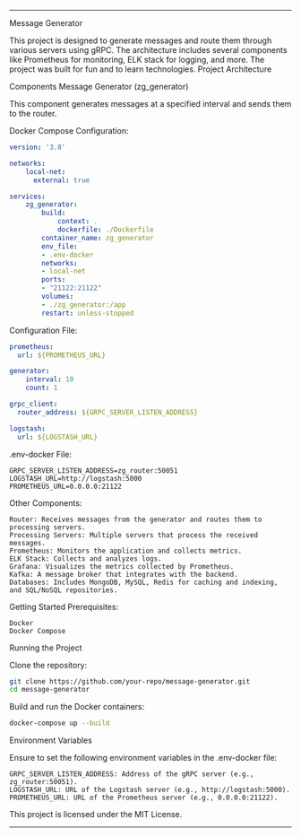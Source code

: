 --- 

Message Generator

This project is designed to generate messages and route them through various servers using gRPC. The architecture includes several components like Prometheus for monitoring, ELK stack for logging, and more. The project was built for fun and to learn technologies.
Project Architecture



Components
Message Generator (zg_generator)

This component generates messages at a specified interval and sends them to the router.

Docker Compose Configuration:

```yaml
version: '3.8'

networks:
    local-net:
      external: true

services:
    zg_generator:
        build:
            context: .
            dockerfile: ./Dockerfile
        container_name: zg_generator
        env_file:
        - .env-docker
        networks:
        - local-net
        ports:
        - "21122:21122"
        volumes:
        - ./zg_generator:/app
        restart: unless-stopped
```
Configuration File:

```yaml
prometheus:
  url: ${PROMETHEUS_URL}

generator:
    interval: 10
    count: 1

grpc_client:
  router_address: ${GRPC_SERVER_LISTEN_ADDRESS}

logstash:
  url: ${LOGSTASH_URL}
```
.env-docker File:

```env
GRPC_SERVER_LISTEN_ADDRESS=zg_router:50051
LOGSTASH_URL=http://logstash:5000
PROMETHEUS_URL=0.0.0.0:21122
```
Other Components:

    Router: Receives messages from the generator and routes them to processing servers.
    Processing Servers: Multiple servers that process the received messages.
    Prometheus: Monitors the application and collects metrics.
    ELK Stack: Collects and analyzes logs.
    Grafana: Visualizes the metrics collected by Prometheus.
    Kafka: A message broker that integrates with the backend.
    Databases: Includes MongoDB, MySQL, Redis for caching and indexing, and SQL/NoSQL repositories.

Getting Started
Prerequisites:

    Docker
    Docker Compose

Running the Project

Clone the repository:

```bash
git clone https://github.com/your-repo/message-generator.git
cd message-generator
```
Build and run the Docker containers:

```bash
docker-compose up --build
```

Environment Variables

Ensure to set the following environment variables in the .env-docker file:

    GRPC_SERVER_LISTEN_ADDRESS: Address of the gRPC server (e.g., zg_router:50051).
    LOGSTASH_URL: URL of the Logstash server (e.g., http://logstash:5000).
    PROMETHEUS_URL: URL of the Prometheus server (e.g., 0.0.0.0:21122).

This project is licensed under the MIT License.

--- 